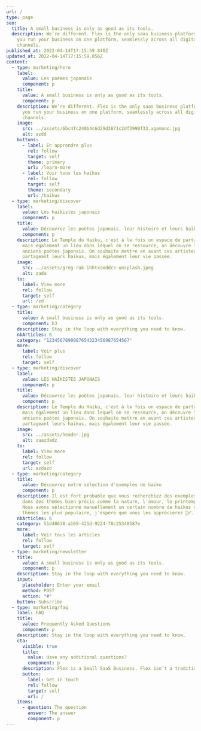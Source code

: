 ```yaml
---
url: /
type: page
seo:
  title: A small business is only as good as its tools.
  description: We’re different. Flex is the only saas business platform that lets
    you run your business on one platform, seamlessly across all digital
    channels.
published_at: 2022-04-14T17:15:59.840Z
updated_at: 2022-04-14T17:15:59.856Z
content:
  - type: marketing/hero
    label:
      value: Les poèmes japonais
      component: p
    title:
      value: A small business is only as good as its tools.
      component: p
    description: We’re different. Flex is the only saas business platform that lets
      you run your business on one platform, seamlessly across all digital
      channels.
    image:
      src: ../assets/6bc4fc240b4c6d29d3871c2df3990f33.agemono.jpg
      alt: azdd
    buttons:
      - label: En apprendre plus
        rel: follow
        target: self
        theme: primary
        url: /learn-more
      - label: Voir tous les haïkus
        rel: follow
        target: self
        theme: secondary
        url: /haikus
  - type: marketing/discover
    label:
      value: Les haïkistes japonais
      component: p
    title:
      value: Découvrez les poètes japonais, leur histoire et leurs haïkus
      component: p
    description: Le Temple du Haïku, c'est à la fois un espace de partage d’haïku,
      mais également un lieu dans lequel on se ressource, on découvre la vie des
      anciens poètes japonais. On souhaite mettre en avant ces artistes en vous
      partageant leurs haïkus, mais également leur vie passée.
    image:
      src: ../assets/greg-rak-ihhtxsmddcs-unsplash.jpeg
      alt: zada
    to:
      label: View more
      rel: follow
      target: self
      url: /zd
  - type: marketing/category
    title:
      value: A small business is only as good as its tools.
      component: h3
    description: Stay in the loop with everything you need to know.
    nbArticles: 6
    category: "1234567890987654323456987654567"
    more:
      label: Voir plus
      rel: follow
      target: self
  - type: marketing/discover
    label:
      value: LES HAÏKISTES JAPONAIS
      component: p
    title:
      value: Découvrez les poètes japonais, leur histoire et leurs haïkus
      component: p
    description: Le Temple du Haïku, c'est à la fois un espace de partage d’haïku,
      mais également un lieu dans lequel on se ressource, on découvre la vie des
      anciens poètes japonais. On souhaite mettre en avant ces artistes en vous
      partageant leurs haïkus, mais également leur vie passée.
    image:
      src: ../assets/header.jpg
      alt: zaazdadz
    to:
      label: View more
      rel: follow
      target: self
      url: azdazd
  - type: marketing/category
    title:
      value: Découvrez notre sélection d'exemples de haïku
      component: p
    description: Il est fort probable que vous recherchiez des exemples de haïku
      dans des thèmes bien précis comme la nature, l'amour, le printemps, etc…
      Nous avons sélectionné manuellement un certain nombre de haïkus dans les
      thèmes les plus populaire, j'espère que vous les apprécierez 🙇‍♂️.
    nbArticles: 6
    category: 51d48638-a169-421d-9224-78c25348587e
    more:
      label: Voir tous les articles
      rel: follow
      target: self
  - type: marketing/newsletter
    title:
      value: A small business is only as good as its tools.
      component: p
    description: Stay in the loop with everything you need to know.
    input:
      placeholder: Enter your email
      method: POST
      action: "#"
    button: Subscribe
  - type: marketing/faq
    label: FAQ
    title:
      value: Frequently Asked Questions
      component: p
    description: Stay in the loop with everything you need to know.
    cta:
      visible: true
      title:
        value: Have any additional questions?
        component: p
      description: Flex is a Small SaaS Business. Flex isn’t a traditional company.
      button:
        label: Get in touch
        rel: follow
        target: self
        url: /
    items:
      - question: The question
        answer: The answer
        component: p
---
```

